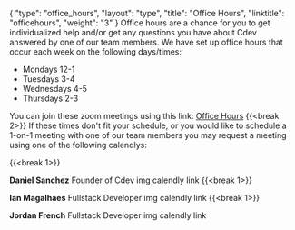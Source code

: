 {
    "type": "office_hours",
    "layout": "type",
    "title": "Office Hours",
    "linktitle": "officehours", 
    "weight": "3"
}
Office hours are a chance for you to get individualized help and/or get any questions you have about Cdev answered by one of our team members.
We have set up office hours that occur each week on the following days/times:

- Mondays 12-1
- Tuesdays 3-4
- Wednesdays 4-5
- Thursdays 2-3

You can join these zoom meetings using this link:  [Office Hours](https://zoom/deadlink)
{{<break 2>}}
If these times don't fit your schedule, or you would like to schedule a 1-on-1 meeting with one of our team members you may request a meeting using one of the following calendlys:

{{<break 1>}}

**Daniel Sanchez**
Founder of Cdev
img
calendly link
{{<break 1>}}

**Ian Magalhaes**
Fullstack Developer
img
calendly link
{{<break 1>}}

**Jordan French**
Fullstack Developer
img
calendly link

